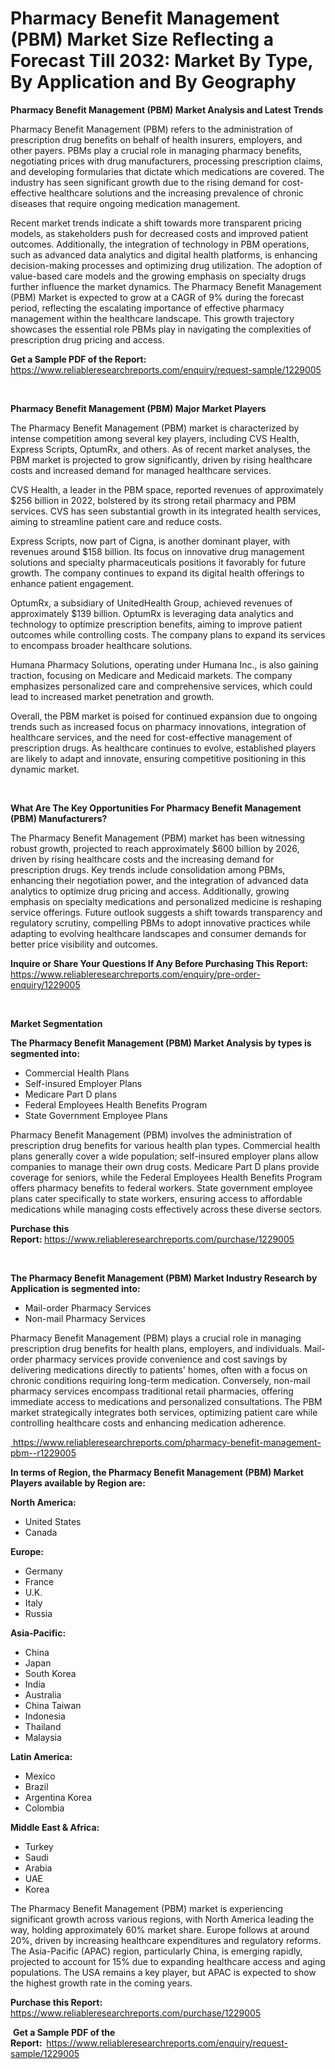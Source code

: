 <p><h1>Pharmacy Benefit Management (PBM) Market Size Reflecting a Forecast Till 2032: Market By Type, By Application and By Geography</h1></p><p><strong>Pharmacy Benefit Management (PBM) Market Analysis and Latest Trends</strong></p>
<p><p>Pharmacy Benefit Management (PBM) refers to the administration of prescription drug benefits on behalf of health insurers, employers, and other payers. PBMs play a crucial role in managing pharmacy benefits, negotiating prices with drug manufacturers, processing prescription claims, and developing formularies that dictate which medications are covered. The industry has seen significant growth due to the rising demand for cost-effective healthcare solutions and the increasing prevalence of chronic diseases that require ongoing medication management.</p><p>Recent market trends indicate a shift towards more transparent pricing models, as stakeholders push for decreased costs and improved patient outcomes. Additionally, the integration of technology in PBM operations, such as advanced data analytics and digital health platforms, is enhancing decision-making processes and optimizing drug utilization. The adoption of value-based care models and the growing emphasis on specialty drugs further influence the market dynamics. The Pharmacy Benefit Management (PBM) Market is expected to grow at a CAGR of 9% during the forecast period, reflecting the escalating importance of effective pharmacy management within the healthcare landscape. This growth trajectory showcases the essential role PBMs play in navigating the complexities of prescription drug pricing and access.</p></p>
<p><strong>Get a Sample PDF of the Report:&nbsp;</strong> <a href="https://www.reliableresearchreports.com/enquiry/request-sample/1229005?utm_campaign=2395&utm_medium=2&utm_source=Github&utm_content=ia&utm_term=14042025&utm_id=pharmacy-benefit-management-pbm">https://www.reliableresearchreports.com/enquiry/request-sample/1229005</a></p>
<p>&nbsp;</p>
<p><strong>Pharmacy Benefit Management (PBM) Major Market Players</strong></p>
<p><p>The Pharmacy Benefit Management (PBM) market is characterized by intense competition among several key players, including CVS Health, Express Scripts, OptumRx, and others. As of recent market analyses, the PBM market is projected to grow significantly, driven by rising healthcare costs and increased demand for managed healthcare services.</p><p>CVS Health, a leader in the PBM space, reported revenues of approximately $256 billion in 2022, bolstered by its strong retail pharmacy and PBM services. CVS has seen substantial growth in its integrated health services, aiming to streamline patient care and reduce costs.</p><p>Express Scripts, now part of Cigna, is another dominant player, with revenues around $158 billion. Its focus on innovative drug management solutions and specialty pharmaceuticals positions it favorably for future growth. The company continues to expand its digital health offerings to enhance patient engagement.</p><p>OptumRx, a subsidiary of UnitedHealth Group, achieved revenues of approximately $139 billion. OptumRx is leveraging data analytics and technology to optimize prescription benefits, aiming to improve patient outcomes while controlling costs. The company plans to expand its services to encompass broader healthcare solutions.</p><p>Humana Pharmacy Solutions, operating under Humana Inc., is also gaining traction, focusing on Medicare and Medicaid markets. The company emphasizes personalized care and comprehensive services, which could lead to increased market penetration and growth.</p><p>Overall, the PBM market is poised for continued expansion due to ongoing trends such as increased focus on pharmacy innovations, integration of healthcare services, and the need for cost-effective management of prescription drugs. As healthcare continues to evolve, established players are likely to adapt and innovate, ensuring competitive positioning in this dynamic market.</p></p>
<p>&nbsp;</p>
<p><strong>What Are The Key Opportunities For Pharmacy Benefit Management (PBM) Manufacturers?</strong></p>
<p><p>The Pharmacy Benefit Management (PBM) market has been witnessing robust growth, projected to reach approximately $600 billion by 2026, driven by rising healthcare costs and the increasing demand for prescription drugs. Key trends include consolidation among PBMs, enhancing their negotiation power, and the integration of advanced data analytics to optimize drug pricing and access. Additionally, growing emphasis on specialty medications and personalized medicine is reshaping service offerings. Future outlook suggests a shift towards transparency and regulatory scrutiny, compelling PBMs to adopt innovative practices while adapting to evolving healthcare landscapes and consumer demands for better price visibility and outcomes.</p></p>
<p><strong>Inquire or Share Your Questions If Any Before Purchasing This Report:</strong> <a href="https://www.reliableresearchreports.com/enquiry/pre-order-enquiry/1229005?utm_campaign=2395&utm_medium=2&utm_source=Github&utm_content=ia&utm_term=14042025&utm_id=pharmacy-benefit-management-pbm">https://www.reliableresearchreports.com/enquiry/pre-order-enquiry/1229005</a></p>
<p>&nbsp;</p>
<p><strong>Market Segmentation</strong></p>
<p><strong>The Pharmacy Benefit Management (PBM) Market Analysis by types is segmented into:</strong></p>
<p><ul><li>Commercial Health Plans</li><li>Self-insured Employer Plans</li><li>Medicare Part D plans</li><li>Federal Employees Health Benefits Program</li><li>State Government Employee Plans</li></ul></p>
<p><p>Pharmacy Benefit Management (PBM) involves the administration of prescription drug benefits for various health plan types. Commercial health plans generally cover a wide population; self-insured employer plans allow companies to manage their own drug costs. Medicare Part D plans provide coverage for seniors, while the Federal Employees Health Benefits Program offers pharmacy benefits to federal workers. State government employee plans cater specifically to state workers, ensuring access to affordable medications while managing costs effectively across these diverse sectors.</p></p>
<p><strong>Purchase this Report:&nbsp;</strong><a href="https://www.reliableresearchreports.com/purchase/1229005?utm_campaign=2395&utm_medium=2&utm_source=Github&utm_content=ia&utm_term=14042025&utm_id=pharmacy-benefit-management-pbm">https://www.reliableresearchreports.com/purchase/1229005</a></p>
<p>&nbsp;</p>
<p><strong>The Pharmacy Benefit Management (PBM) Market Industry Research by Application is segmented into:</strong></p>
<p><ul><li>Mail-order Pharmacy Services</li><li>Non-mail Pharmacy Services</li></ul></p>
<p><p>Pharmacy Benefit Management (PBM) plays a crucial role in managing prescription drug benefits for health plans, employers, and individuals. Mail-order pharmacy services provide convenience and cost savings by delivering medications directly to patients' homes, often with a focus on chronic conditions requiring long-term medication. Conversely, non-mail pharmacy services encompass traditional retail pharmacies, offering immediate access to medications and personalized consultations. The PBM market strategically integrates both services, optimizing patient care while controlling healthcare costs and enhancing medication adherence.</p></p>
<p><a href="https://www.reliableresearchreports.com/pharmacy-benefit-management-pbm--r1229005?utm_campaign=2395&utm_medium=2&utm_source=Github&utm_content=ia&utm_term=14042025&utm_id=pharmacy-benefit-management-pbm">&nbsp;https://www.reliableresearchreports.com/pharmacy-benefit-management-pbm--r1229005</a></p>
<p><strong>In terms of Region, the Pharmacy Benefit Management (PBM) Market Players available by Region are:</strong></p>
<p>
    <p> <strong> North America: </strong>
        <ul>
            <li>United States</li>
            <li>Canada</li>
        </ul>
        </p> 
    <p> <strong> Europe: </strong>
        <ul>
            <li>Germany</li>
            <li>France</li>
            <li>U.K.</li>
            <li>Italy</li>
            <li>Russia</li>
        </ul>
        </p> 
    <p> <strong> Asia-Pacific: </strong>
        <ul>
            <li>China</li>
            <li>Japan</li>
            <li>South Korea</li>
            <li>India</li>
            <li>Australia</li>
            <li>China Taiwan</li>
            <li>Indonesia</li>
            <li>Thailand</li>
            <li>Malaysia</li>
        </ul>
        </p> 
    <p> <strong> Latin America: </strong>
        <ul>
            <li>Mexico</li>
            <li>Brazil</li>
            <li>Argentina Korea</li>
            <li>Colombia</li>
        </ul>
        </p> 
    <p> <strong> Middle East & Africa: </strong>
        <ul>
            <li>Turkey</li>
            <li>Saudi</li>
            <li>Arabia</li>
            <li>UAE</li>
            <li>Korea</li>
        </ul>
    </p>
    </p>
<p><p>The Pharmacy Benefit Management (PBM) market is experiencing significant growth across various regions, with North America leading the way, holding approximately 60% market share. Europe follows at around 20%, driven by increasing healthcare expenditures and regulatory reforms. The Asia-Pacific (APAC) region, particularly China, is emerging rapidly, projected to account for 15% due to expanding healthcare access and aging populations. The USA remains a key player, but APAC is expected to show the highest growth rate in the coming years.</p></p>
<p><strong>Purchase this Report: </strong><a href="https://www.reliableresearchreports.com/purchase/1229005?utm_campaign=2395&utm_medium=2&utm_source=Github&utm_content=ia&utm_term=14042025&utm_id=pharmacy-benefit-management-pbm">https://www.reliableresearchreports.com/purchase/1229005</a></p>
<p>&nbsp;<strong>Get a Sample PDF of the Report:&nbsp;&nbsp;</strong><a href="https://www.reliableresearchreports.com/enquiry/request-sample/1229005?utm_campaign=2395&utm_medium=2&utm_source=Github&utm_content=ia&utm_term=14042025&utm_id=pharmacy-benefit-management-pbm">https://www.reliableresearchreports.com/enquiry/request-sample/1229005</a></p>
<p><strong></strong></p>
<p><p></p><p></p><p></p></p>